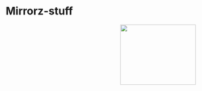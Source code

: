

  # Mirrorz-stuff


<p align="right">
<img width="200" height="160" src=https://i.imgur.com/z4MB0Wq.png/460/300">
